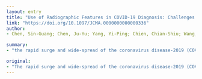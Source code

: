 ```yaml
---
layout: entry
title: "Use of Radiographic Features in COVID-19 Diagnosis: Challenges and Perspectives"
link: "https://doi.org/10.1097/JCMA.0000000000000336"
author:
- Chen, Sin-Guang; Chen, Ju-Yu; Yang, Yi-Ping; Chien, Chian-Shiu; Wang, Mong-Lien; Lin, Liang-Ting

summary:
- "the rapid surge and wide-spread of the coronavirus disease-2019 (COVID-19) overshadows the entire medical industries worldwide. The stringent medical resources hinder the diagnostic capacity globally, while 84 thousands of new cases confirmed within a single day of 14 April 2020. Real-time reverse-transcriptase polymerase chain reaction (RT-PCR with is the current first-line diagnosis, but the false-negative rate remains concerned."

original:
- "The rapid surge and wide-spread of the coronavirus disease-2019 (COVID-19) overshadows the entire medical industries worldwide. The stringent medical resources hinder the diagnostic capacity globally, while 84 thousands of new cases confirmed within a single day of 14 April 2020. Real-time reverse-transcriptase polymerase chain reaction (RT-PCR) with is the current first-line diagnosis, but the false-negative rate remains concerned. Radiographic technologies and tools, including Computed tomography (CT) and Chest X-ray (CXR), were applied for initial screening and follow-up, from which provides detail diagnosis with specific pathologic features for staging and treatment arrangement. Although the radiographic imaging is found less sensitive, numerous CT-positive patients were not screened out by RT-PCR initially and later confirmed as COVID-19 positive. Besides, the shortage of sampling kits and the longer turn-over time of PCR examinations in some areas were noticed due to logistic issues and healthcare burden. In this review, we will discuss the challenges and the future perspectives of using radiographic modalities for COVID-19 diagnosis in view of securing human lives amid the crisis."
---
```


